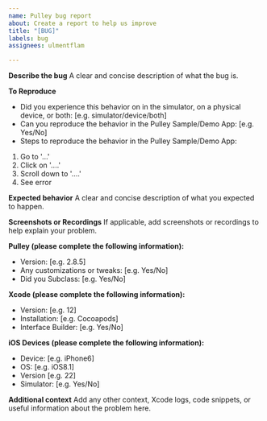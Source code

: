 ```yaml
---
name: Pulley bug report
about: Create a report to help us improve
title: "[BUG]"
labels: bug
assignees: ulmentflam

---
```


**Describe the bug**
A clear and concise description of what the bug is.

**To Reproduce**
 - Did you experience this behavior on in the simulator, on a physical device, or both: [e.g. simulator/device/both]
 - Can you reproduce the behavior in the Pulley Sample/Demo App: [e.g. Yes/No]
 - Steps to reproduce the behavior in the Pulley Sample/Demo App:
1. Go to '...'
2. Click on '....'
3. Scroll down to '....'
4. See error

**Expected behavior**
A clear and concise description of what you expected to happen.

**Screenshots or Recordings**
If applicable, add screenshots or recordings to help explain your problem.

**Pulley (please complete the following information):**
 - Version: [e.g. 2.8.5]
 - Any customizations or tweaks: [e.g. Yes/No]
 - Did you Subclass: [e.g. Yes/No]

**Xcode (please complete the following information):**
 - Version: [e.g. 12]
 - Installation: [e.g. Cocoapods]
 - Interface Builder: [e.g. Yes/No]


**iOS Devices (please complete the following information):**
 - Device: [e.g. iPhone6]
 - OS: [e.g. iOS8.1]
 - Version [e.g. 22]
 - Simulator: [e.g. Yes/No]

**Additional context**
Add any other context, Xcode logs, code snippets, or useful information about the problem here.
